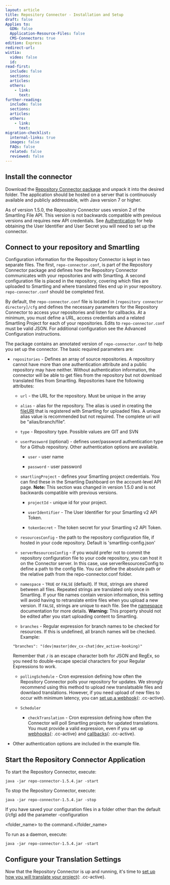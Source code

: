 ```yaml
---
layout: article
title: Repository Connector - Installation and Setup
draft: false
Applies to:
  GDN: false
  Application-Resource-Files: false
  CMS-Connectors: true
edition: Express
redirect-url:
wistia:
  video: false
  id:
read-first:
  include: false
  sections:
  articles:
  others:
    - link:
      text:
further-reading:
  include: false
  sections:
  articles:
  others:
    - link:
      text:
migration-checklist:
  internal-links: true
  images: false
  FAQs: false
  related: false
  reviewed: false
---
```



## Install the connector

Download the [Repository Connector package](https://smartling-connector-public.s3.amazonaws.com/repo_connector/repo-connector-1.5.4-bin.zip) and unpack it into the desired folder. The application should be hosted on a server that is continuously available and publicly addressable, with Java version 7 or higher.

As of version 1.5.0, the Repository Connector uses version 2 of the Smartling File API. This version is not backwards compatible with previous versions and requires new API credentials. See [Authentication](/developers/api/v2/authentication/) for help obtaining the User Identifier and User Secret you will need to set up the connector.

## Connect to your repository and Smartling

Configuration information for the Repository Connector is kept in two separate files. The first, `repo-connector.conf`, is part of the Repository Connector package and defines how the Repository Connector communicates with your repositories and with Smartling. A second configuration file is placed in the repository, covering which files are uploaded to Smartling and where translated files end up in your repository. `repo-connector.conf` should be completed first.

By default, the `repo-connector.conf` file is located in `[repository connector directory]/cfg` and defines the necessary parameters for the Repository Connector to access your repositories and listen for callbacks. At a minimum, you must define a URL, access credentials and a related Smartling Project for each of your repositories. Edits to `repo-connector.conf` must be valid JSON. For additional configuration see the Advanced Configuration instructions.

The package contains an annotated version of `repo-connector.conf` to help you set up the connector. The basic required parameters are:

* `repositories` - Defines an array of source repositories. A repository cannot have more than one authentication attribute and a public repository may have neither. Without authentication information, the connector will be able to get files from the repository but not download translated files from Smartling. Repositories have the following attributes:

  * `url` - the URL for the repository. Must be unique in the array

  * `alias` - alias for the repository. The alias is used in creating the [fileURI](/developers/api/v2/files/upload-file/#fileuri) that is registered with Smartling for uploaded files. A unique alias value is recommended but not required. The complete uri will be "alias/branch/file”.

  * `type` - Repository type. Possible values are GIT and SVN

  * `userPassword` (optional) - defines user/password authentication type for a Github repository. Other authentication options are available.

    * `user` - user name

    * `password` - user password

  * `smartlingProject` - defines your Smartling project credentials. You can find these in the Smartling Dashboard on the account-level API page. **Note:** This section was changed in version 1.5.0 and is not backwards compatible with previous versions.

    * `projectId` - unique id for your project.

    * `userIdentifier` - The User Identifier for your Smartling v2 API Token.

    * `tokenSecret` - The token secret for your Smartling v2 API Token.

  * `resourcesConfig` - the path to the repository configuration file, if hosted in your code repository. Default is 'smartling-config.json'

  * `serverResourcesConfig` - if you would prefer not to commit the repository configuration file to your code repository, you can host it on the Connector server. In this case, use serverResourcesConfig to define a path to the config file. You can define the absolute path or the relative path from the repo-connector.conf folder.

  * `namespace` - `TRUE` or `FALSE` (default). If `TRUE`, strings are shared between all files. Repeated strings are translated only once in Smartling. If your file names contain version information, this setting will avoid having to retranslate entire files when you upload a new version. If `FALSE`, strings are unique to each file. See the [namespace](http://support.smartling.com/hc/en-us/articles/207178807) documentation for more details. **Warning:** This property should not be edited after you start uploading content to Smartling.

  * `branches` - Regular expression for branch names to be checked for resources. If this is undefined, all branch names will be checked. Example:

  `"branches": "(dev|master|dev_cx-chat|dev_active-booking)"`

  Remember that `/` is an escape character both for JSON and RegEx, so you need to double-escape special characters for your Regular Expressions to work.

  * `pollingSchedule` - Cron expression defining how often the Repository Connector polls your repository for updates. We strongly recommend using this method to upload new translatsable files and downlaod translations. However, if you need upload of new files to occur with minimum latency, you can [set up a webhook](){: .cc-active}.

  * `Scheduler`

    * `checkTranslation` - Cron expression defining how often the Connector will poll Smartling projects for updated translations. You must provide a valid expression, even if you set up [webhooks](http://help.smartling.com/knowledge-base/articles/repository-connector-faq/#can-i-automate-uploads-when-i-make-a-commit-to-my-repository){: .cc-active} and [callbacks](http://help.smartling.com/knowledge-base/articles/repository-connector-faq/#can-i-configure-callbacks-for-completed-translation-instead-of-using-the-cron-checker){: .cc-active}.
* Other authentication options are included in the example file.

## Start the Repository Connector Application

To start the Repository Connector, execute:

~~~
java -jar repo-connector-1.5.4.jar -start
~~~

To stop the Repository Connector, execute:

~~~
java -jar repo-connector-1.5.4.jar -stop
~~~

If you have saved your configuration files in a folder other than the default (/cfg) add the parameter -configuration

<folder_name> to the command.</folder_name>

To run as a daemon, execute:

~~~
java -jar repo-connector-1.5.4.jar -start
~~~

## Configure your Translation Settings

Now that the Repository Connector is up and running, it's time to [set up how you will translate your project](){: .cc-active}.
